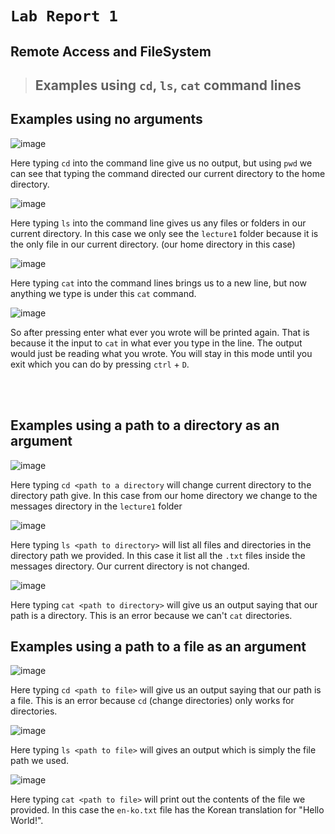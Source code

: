 # `Lab Report 1`

## Remote Access and FileSystem

> ## Examples using `cd`, `ls`, `cat` command lines


## **Examples using no arguments**

![image](https://github.com/m3cortez/cse15l-lab-reports/assets/130080853/514a4b78-7aac-465e-bd7a-9c889ea0cf25)

  Here typing `cd` into the command line give us no output, but using `pwd` we can see that typing the command directed our current directory to the home directory.



![image](https://github.com/m3cortez/cse15l-lab-reports/assets/130080853/4021f54a-a8f3-4bcd-943a-916200d59785)

  Here typing `ls` into the command line gives us any files or folders in our current directory. In this case we only see the `lecture1` folder because it is the only file in our current directory. (our home directory in this case)
  


![image](https://github.com/m3cortez/cse15l-lab-reports/assets/130080853/75d7111d-dbea-4e4a-bf11-1f5e4de7b67e)

  Here typing `cat` into the command lines brings us to a new line, but now anything we type is under this `cat` command. 

![image](https://github.com/m3cortez/cse15l-lab-reports/assets/130080853/4226ae49-4d00-44b6-8432-1df85b49fdf8)

  So after pressing enter what ever you wrote will be printed again. That is because it the input to `cat` in what ever you type in the line. The output would just be reading what you wrote. You will stay in this mode until you exit which you can do by pressing `ctrl` + `D`. 
  
<br> </br>
  
## **Examples using a path to a directory as an argument**

![image](https://github.com/m3cortez/cse15l-lab-reports/assets/130080853/6bc98983-6927-4dfa-902f-93ec3d88812f)

Here typing `cd <path to a directory` will change current directory to the directory path give. In this case from our home directory we change to the messages directory in the `lecture1` folder 



![image](https://github.com/m3cortez/cse15l-lab-reports/assets/130080853/56ee6178-c88e-4fa7-8fbc-e734b75ea935)

Here typing `ls <path to directory>` will list all files and directories in the directory path we provided. In this case it list all the `.txt` files inside the messages directory. Our current directory is not changed.



![image](https://github.com/m3cortez/cse15l-lab-reports/assets/130080853/b54daa80-6c70-48d3-8f03-16a3364c1920)

Here typing `cat <path to directory>` will give us an output saying that our path is a directory. This is an error because we can't `cat` directories.

>

## **Examples using a path to a file as an argument**

![image](https://github.com/m3cortez/cse15l-lab-reports/assets/130080853/50940d96-5618-44e4-9d00-28ac068107aa)

Here typing `cd <path to file>` will give us an output saying that our path is a file. This is an error because `cd` (change directories) only works for directories.

![image](https://github.com/m3cortez/cse15l-lab-reports/assets/130080853/a739dc95-4480-4512-9974-025c4a603850)

Here typing `ls <path to file>` will gives an output which is simply the file path we used. 

![image](https://github.com/m3cortez/cse15l-lab-reports/assets/130080853/2f292da6-ce18-4435-b4b9-63a8ec751061)

Here typing `cat <path to file>` will print out the contents of the file we provided. In this case the `en-ko.txt` file has the Korean translation for "Hello World!".
